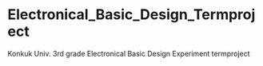 # Electronical_Basic_Design_Termproject
 Konkuk Univ. 3rd grade Electronical Basic Design Experiment termproject
